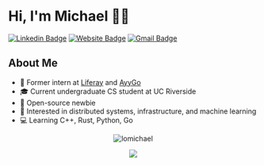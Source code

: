 # Hi, I'm Michael 👋🏼
[![Linkedin Badge](https://img.shields.io/badge/-mikealo-blue?style=flat&logo=Linkedin&logoColor=white&link=https://www.linkedin.com/in/mikealo/)](https://www.linkedin.com/in/mikealo/)
[![Website Badge](https://img.shields.io/badge/-lomikee.com-47CCCC?style=flat&logo=Google-Chrome&logoColor=white&link=https://lomikee.com)](https://lomikee.com)
[![Gmail Badge](https://img.shields.io/badge/-lomic8-c14438?style=flat&logo=Gmail&logoColor=white&link=mailto:lomic8@gmail.com)](mailto:lomic8@gmail.com)
<img src="https://komarev.com/ghpvc/?username=lomichael&style=flat-square&color=blue" alt=""/>

<h2>About Me</h2>
<ul>
<li>🔨 Former intern at <a href="https://www.liferay.com">Liferay</a> and <a href="https://www.ayygo.world">AyyGo</a></li>
<li>🎓 Current undergraduate CS student at UC Riverside</li>
<li>🤝 Open-source newbie</li>
<li>👀 Interested in distributed systems, infrastructure, and machine learning</li>
<li>💻 Learning C++, Rust, Python, Go</li>
</ul>

<p align="center"> <img src="https://github-readme-stats.vercel.app/api?username=lomichael&show_icons=true&theme=graywhite" alt="lomichael" /></p>

<p align="center"><img align="center" src="https://media4.giphy.com/media/5wFjITVDtKD0wwJe7V/giphy.gif?cid=ecf05e47unxrvbpce5di1pxszaz4nool32neh69inx142vcx&rid=giphy.gif&ct=g"></p>
